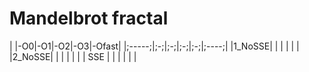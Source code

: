 # Mandelbrot fractal

|       |-O0|-O1|-O2|-O3|-Ofast|
|;-----;|;-;|;-;|;-;|;-;|;----;|
|1_NoSSE|   |   |   |   |      |
|2_NoSSE|   |   |   |   |      |
|  SSE  |   |   |   |   |      |
